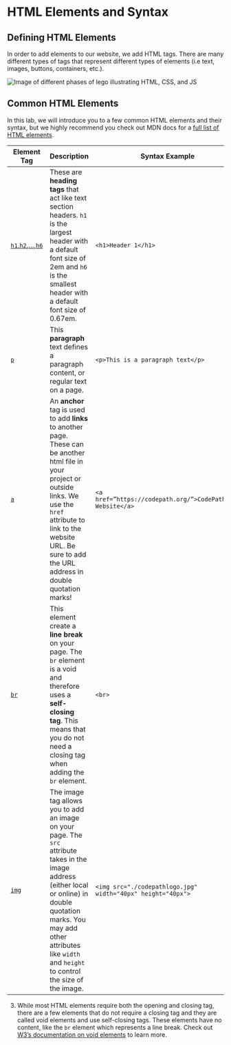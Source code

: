 # HTML Elements and Syntax

## Defining HTML Elements

In order to add elements to our website, we add HTML tags. There are many different types of tags that represent different types of elements (i.e text, images, buttons, containers, etc.).

![Image of different phases of lego illustrating HTML, CSS, and JS](https://user-images.githubusercontent.com/5963600/108429318-c890b480-720d-11eb-8e49-cbe2de42c596.png)

## Common HTML Elements

In this lab, we will introduce you to a few common HTML elements and their syntax, but we highly recommend you check out MDN docs for a [full list of HTML elements](https://developer.mozilla.org/en-US/docs/Web/HTML/Element).

| Element Tag | Description | Syntax Example |
|-------------|-------------|----------------|
| [`h1`,`h2`,...,`h6`](https://developer.mozilla.org/en-US/docs/Web/HTML/Element/Heading_Elements) | These are **heading tags** that act like text section headers. `h1` is the largest header with a default font size of 2em and `h6` is the smallest header with a default font size of 0.67em. | `<h1>Header 1</h1>` |
| [`p`](https://developer.mozilla.org/en-US/docs/Web/HTML/Element/p) | This **paragraph** text defines a paragraph content, or regular text on a page. | `<p>This is a paragraph text</p>` |
| [`a`](https://developer.mozilla.org/en-US/docs/Web/HTML/Element/a) | An **anchor** tag is used to add **links** to another page. These can be another html file in your project or outside links. We use the `href` attribute to link to the website URL. Be sure to add the URL address in double quotation marks! | `<a href=”https://codepath.org/”>CodePath.org Website</a>` |
| [`br`](https://developer.mozilla.org/en-US/docs/Web/HTML/Element/br) | This element create a **line break** on your page.  The `br` element is a void and therefore uses a **self-closing tag**. This means that you do not need a closing tag when adding the `br` element. | `<br>` |
| [`img`](https://developer.mozilla.org/en-US/docs/Web/HTML/Element/img) | The image tag allows you to add an image on your page. The `src` attribute takes in the image address (either local or online) in double quotation marks. You may add other attributes like `width` and `height` to control the size of the image. | `<img src="./codepathlogo.jpg" width="40px" height="40px">` |


3. While most HTML elements require both the opening and closing tag, there are a few elements that do not require a closing tag and they are called void elements and use self-closing tags. These elements have no content, like the `br` element which represents a line break. Check out [W3’s documentation on void elements](https://www.w3.org/TR/html51/syntax.html#writing-html-documents-elements) to learn more.